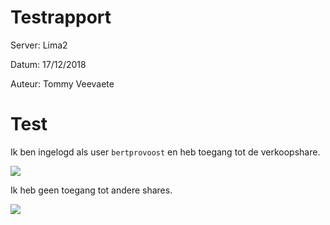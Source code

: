 # Testrapport 

Server: Lima2 

Datum: 17/12/2018

Auteur: Tommy Veevaete

# Test

Ik ben ingelogd als user `bertprovoost` en heb toegang tot de verkoopshare.

![](https://i.imgur.com/qDuNpvO.png)

Ik heb geen toegang tot andere shares.

![](https://i.imgur.com/zTsTJBV.png)

